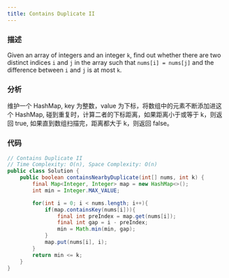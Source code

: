 ```yaml
---
title: Contains Duplicate II
---
```


### 描述

Given an array of integers and an integer `k`, find out whether there are two distinct indices `i` and `j` in the array such that `nums[i] = nums[j]` and the difference between `i` and `j` is at most `k`.

### 分析

维护一个 HashMap, key 为整数，value 为下标，将数组中的元素不断添加进这个 HashMap, 碰到重复时，计算二者的下标距离，如果距离小于或等于 k，则返回 true, 如果直到数组扫描完，距离都大于 k，则返回 false。

### 代码

```java
// Contains Duplicate II
// Time Complexity: O(n), Space Complexity: O(n)
public class Solution {
    public boolean containsNearbyDuplicate(int[] nums, int k) {
        final Map<Integer, Integer> map = new HashMap<>();
        int min = Integer.MAX_VALUE;

        for(int i = 0; i < nums.length; i++){
            if(map.containsKey(nums[i])){
                final int preIndex = map.get(nums[i]);
                final int gap = i - preIndex;
                min = Math.min(min, gap);
            }
            map.put(nums[i], i);
        }
        return min <= k;
    }
}
```
